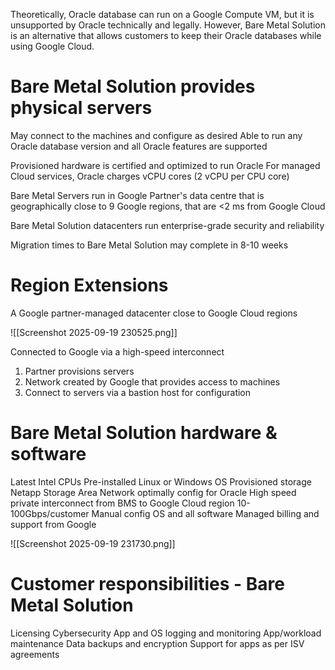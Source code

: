 Theoretically, Oracle database can run on a Google Compute VM, but it is unsupported by Oracle technically and legally. However, Bare Metal Solution is an alternative that allows customers to keep their Oracle databases while using Google Cloud.

# Bare Metal Solution provides physical servers
May connect to the machines and configure as desired
Able to run any Oracle database version and all Oracle features are supported

Provisioned hardware is certified and optimized to run Oracle
For managed Cloud services, Oracle charges vCPU cores (2 vCPU per CPU core)

Bare Metal Servers run in Google Partner's data centre that is geographically close to 9 Google regions, that are <2 ms from Google Cloud

Bare Metal Solution datacenters run enterprise-grade security and reliability

Migration times to Bare Metal Solution may complete in 8-10 weeks


# Region Extensions
A Google partner-managed datacenter close to Google Cloud regions

![[Screenshot 2025-09-19 230525.png]]

Connected to Google via a high-speed interconnect
1. Partner provisions servers
2. Network created by Google that provides access to machines 
3. Connect to servers via a bastion host for configuration

# Bare Metal Solution hardware & software
Latest Intel CPUs
Pre-installed Linux or Windows OS 
Provisioned storage
Netapp Storage Area Network optimally config for Oracle
High speed private interconnect from BMS to Google Cloud region
10-100Gbps/customer
Manual config OS and all software
Managed billing and support from Google

![[Screenshot 2025-09-19 231730.png]]

# Customer responsibilities - Bare Metal Solution 
Licensing 
Cybersecurity
App and OS logging and monitoring
App/workload maintenance
Data backups and encryption
Support for apps as per ISV agreements


